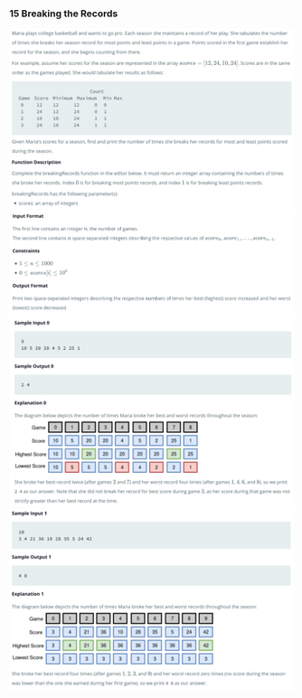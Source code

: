 ### 15 Breaking the Records

<img src='../images/15-1.png'>
<img src='../images/15-2.png'>
<img src='../images/15-3.png'>
<img src='../images/15-4.png'>